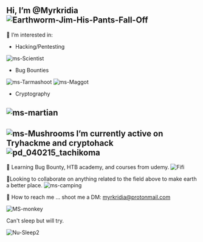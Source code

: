 Hi, I’m @Myrkridia ![Earthworm-Jim-His-Pants-Fall-Off](https://user-images.githubusercontent.com/88998826/135731766-502ccff0-7f93-4271-8ca1-19076476ed21.gif)
-
👀 I’m interested in: 

- Hacking/Pentesting

![ms-Scientist](https://user-images.githubusercontent.com/88998826/135746032-c83883e2-2541-48bd-9e9d-5758d44f815b.gif) 


- Bug Bounties

![ms-Tarmashoot](https://user-images.githubusercontent.com/88998826/135745500-f3d2bdef-380b-4950-bab4-691d8fcaad5a.gif) ![ms-Maggot](https://user-images.githubusercontent.com/88998826/135745548-910d2ef4-a7b3-4bee-bbfb-0920cf077a1a.gif)

- Cryptography

![ms-martian](https://user-images.githubusercontent.com/88998826/135732893-cefafc63-5a9f-4ba9-8e53-759aed7db429.gif)
-

![ms-Mushrooms](https://user-images.githubusercontent.com/88998826/135746716-b2008e3c-b265-4474-b28d-7f2f7d75c028.gif) I’m currently active on Tryhackme and cryptohack ![pd_040215_tachikoma](https://user-images.githubusercontent.com/88998826/135747444-b486d062-7159-4009-ba4f-3a3fbae43f75.png)
-

🐛 Learning Bug Bounty, HTB academy, and courses from udemy. ![Fifi](https://user-images.githubusercontent.com/88998826/135733311-dcb88a32-bbfb-4799-b68c-5d02f5f0824e.gif)

🔧Looking to collaborate on anything related to the field above to make earth a better place. ![ms-camping](https://user-images.githubusercontent.com/88998826/135746214-23309b2a-f18d-4a08-b881-73125f2d3e0a.gif)

📡 How to reach me ... shoot me a DM: myrkridia@protonmail.com

![MS-monkey](https://user-images.githubusercontent.com/88998826/135733084-79dad75c-3c0d-4b23-bd14-af67d99a804c.gif)

Can't sleep but will try.

![Nu-Sleep2](https://user-images.githubusercontent.com/88998826/135747222-b54d0fb4-547e-4c71-ba8e-0520d9a8c222.gif)


<!---
Myrkridia/Myrkridia is a ✨ special ✨ repository because its `README.md` (this file) appears on your GitHub profile.
You can click the Preview link to take a look at your changes.
--->
